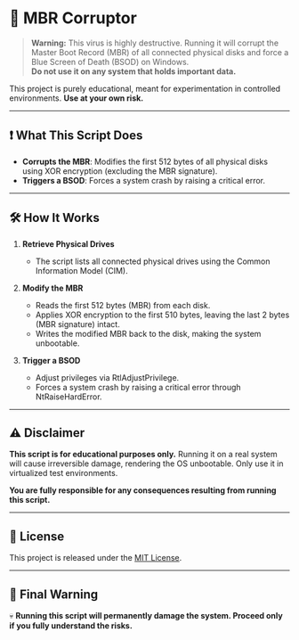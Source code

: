 # 🚨 MBR Corruptor

> **Warning:** This virus is highly destructive. Running it will corrupt the Master Boot Record (MBR) of all connected physical disks and force a Blue Screen of Death (BSOD) on Windows.  
> **Do not use it on any system that holds important data.**  

This project is purely educational, meant for experimentation in controlled environments. **Use at your own risk.**

---

## ❗ What This Script Does

- **Corrupts the MBR**: Modifies the first 512 bytes of all physical disks using XOR encryption (excluding the MBR signature).  
- **Triggers a BSOD**: Forces a system crash by raising a critical error.

---

## 🛠️ How It Works

1. **Retrieve Physical Drives**  
   - The script lists all connected physical drives using the Common Information Model (CIM).  

2. **Modify the MBR**  
   - Reads the first 512 bytes (MBR) from each disk.  
   - Applies XOR encryption to the first 510 bytes, leaving the last 2 bytes (MBR signature) intact.  
   - Writes the modified MBR back to the disk, making the system unbootable.  

3. **Trigger a BSOD**  
   - Adjust privileges via RtlAdjustPrivilege.
   - Forces a system crash by raising a critical error through NtRaiseHardError.

---

## ⚠️ Disclaimer

**This script is for educational purposes only.** Running it on a real system will cause irreversible damage, rendering the OS unbootable. Only use it in virtualized test environments.  

**You are fully responsible for any consequences resulting from running this script.**  

---

## 📌 License

This project is released under the [MIT License](LICENSE).

---

## 🛑 Final Warning  

💀 **Running this script will permanently damage the system. Proceed only if you fully understand the risks.**  
